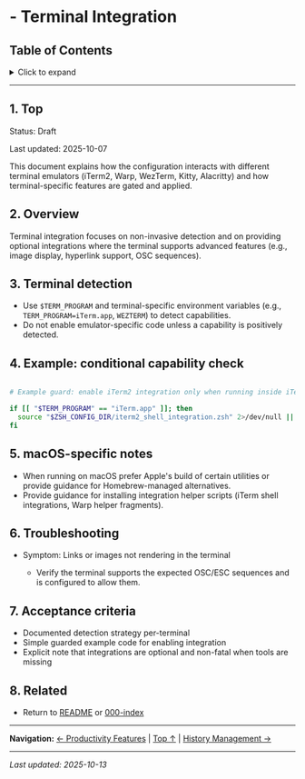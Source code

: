 # - Terminal Integration

## Table of Contents

<details>
<summary>Click to expand</summary>

- [1. Top](#1-top)
- [2. Overview](#2-overview)
- [3. Terminal detection](#3-terminal-detection)
- [4. Example: conditional capability check](#4-example-conditional-capability-check)
- [5. macOS-specific notes](#5-macos-specific-notes)
- [6. Troubleshooting](#6-troubleshooting)
- [7. Acceptance criteria](#7-acceptance-criteria)
- [8. Related](#8-related)

</details>

---


## 1. Top

Status: Draft

Last updated: 2025-10-07

This document explains how the configuration interacts with different terminal emulators (iTerm2, Warp, WezTerm, Kitty, Alacritty) and how terminal-specific features are gated and applied.

## 2. Overview

Terminal integration focuses on non-invasive detection and on providing optional integrations where the terminal supports advanced features (e.g., image display, hyperlink support, OSC sequences).

## 3. Terminal detection

- Use `$TERM_PROGRAM` and terminal-specific environment variables (e.g., `TERM_PROGRAM=iTerm.app`, `WEZTERM`) to detect capabilities.
- Do not enable emulator-specific code unless a capability is positively detected.


## 4. Example: conditional capability check

```bash

# Example guard: enable iTerm2 integration only when running inside iTerm

if [[ "$TERM_PROGRAM" == "iTerm.app" ]]; then
  source "$ZSH_CONFIG_DIR/iterm2_shell_integration.zsh" 2>/dev/null || true
fi
```

## 5. macOS-specific notes

- When running on macOS prefer Apple's build of certain utilities or provide guidance for Homebrew-managed alternatives.
- Provide guidance for installing integration helper scripts (iTerm shell integrations, Warp helper fragments).


## 6. Troubleshooting

- Symptom: Links or images not rendering in the terminal

  - Verify the terminal supports the expected OSC/ESC sequences and is configured to allow them.


## 7. Acceptance criteria

- Documented detection strategy per-terminal
- Simple guarded example code for enabling integration
- Explicit note that integrations are optional and non-fatal when tools are missing


## 8. Related

- Return to [README](../README.md) or [000-index](000-index.md)

---

**Navigation:** [← Productivity Features](110-productivity-features.md) | [Top ↑](#terminal-integration) | [History Management →](130-history-management.md)

---

*Last updated: 2025-10-13*
